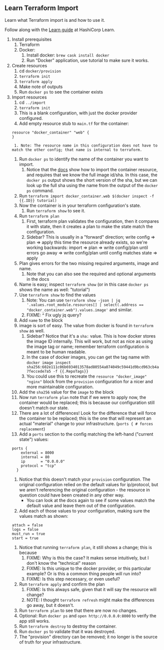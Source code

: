 ## Learn Terraform Import

Learn what Terraform import is and how to use it.

Follow along with the [Learn guide](https://learn.hashicorp.com/FIXME) at HashiCorp Learn.

1. Install prerequisites
    1. Terraform
    1. Docker:
        1. Install docker: `brew cask install docker`
        1. Run "Docker" application, use tutorial to make sure it works.
1. Create resources
    1. cd `docker/provision`
    1. `terraform init`
    1. `terraform apply`
    1. Make note of outputs
    1. Run `docker ps` to see the container exists
1. Import resources
    1. cd `../import`
    1. `terraform init`
    1. This is a blank configuration, with just the docker provider configured.
    1. Add empty resource stub to `main.tf` for the container:
    ```
    resource "docker_container" "web" {
    }
    ```
        1. Note: The resource name in this configuration does not have to match the other config; that name is internal to terraform.
    1. Run `docker ps` to identify the name of the container you want to import.
        1. Notice that the [docs](https://www.terraform.io/docs/providers/docker/r/container.html) show how to import the container resource, and requires that we know the full image id/sha. In this case, the `docker ps` output shows the short version of the sha, but we can look up the full sha using the name from the output of the `docker ps` command.
    1. Run `terraform import docker_container.web $(docker inspect -f {{.ID}} tutorial)`
    1. Now the container is in your terraform configuration's state.
        1. Run `terraform show` to see it.
    1. Run `terraform plan`
        1. First, terraform plan validates the configuration, then it compares it with state, then it creates a plan to make the state match the configuration.
        1. Sidebar? This is usually in a "forward" direction; write config => plan => apply this time the resource already exists, so we're working backwards: import => plan => write config/plan until errors go away => write config/plan until config matches state => apply
    1. Plan gives errors for the two missing required arguments, image and name.
        1. Note that you can also see the required and optional arguments in the docs
    1. Name is easy; inspect `terraform show` (or in this case `docker ps` shows the name as well: "tutorial")
    1. Use `terraform show` to find the values
        1. Note: You can use `terraform show -json | jq '.values.root_module.resources[] | select(.address == "docker_container.web").values.image'` and similar.
        1. FIXME: ^ Fix ugly jq query?
    1. Add `name` to the block
    1. image is sort of easy. The value from docker is found in `terraform show` as well.
        1. Sidebar? Notice that it's a `sha:` value. This is how docker stores the image ID internally. This will work, but not as nice as using the image tag or name; remember terraform configuration is meant to be human readable.
        1. In the case of docker images, you can get the tag name with `docker image inspect sha256:602e111c06b6934013578ad80554a074049c59441d9bcd963cb4a7feccede7a5 -f {{.RepoTags}}`
        1. You could use this to recreate the `resource "docker_image" "nginx"` block from the `provision` configuration for a nicer and more maintainable configuration.
    1. Add the `sha256` value for the `image` to the block
    1. Now run `terraform plan` note that if we were to apply now, the container would be replaced; this is because our configuration still doesn't match our state.
    1. There are a lot of differences! Look for the difference that will force the container to be replaced; this is the one that will represent an actual "material" change to your infrastructure. (`ports { # forces replacement`)
    1. Add a `ports` section to the config matching the left-hand ("current state") values:
    ```
    ports {
        external = 8000
        internal = 80
        ip       = "0.0.0.0"
        protocol = "tcp"
      }
    ```
    1. Notice that this doesn't match your `provision` configuration. The original configuration relied on the default values for ip/protocol, but we aren't referencing the original configuration - the resource in question could have been created in any other way.
        - You can look at the docs again to see if some values match the default value and leave them out of the configuration.
    1. Add each of those values to your configuration, making sure the values match as shown:
    ```
    attach = false
    logs = false
    must_run = true
    start = true
    ```
    1. Notice that running `terraform plan`, it still shows a change; this is because
        1. FIXME: Why is this the case? It makes sense intuitively, but I don't know the "technical" reason
        1. FIXME: Is this unique to the docker provider, or this particular example? Or is this a common thing people will run into?
        1. FIXME: Is this step necessary, or even useful?
    1. Run `terraform apply` and confirm the plan
        1. FIXME: Is this always safe, given that it will say the resource will change?
        1. NOTE: I thought `terraform refresh` might make the differences go away, but it doesn't.
    1. Run `terraform plan` to see that there are now no changes.
    1. Optional: Run `docker ps` and `open http://0.0.0.0:8000` to verify the app still works.
    1. Run `terraform destroy` to destroy the container.
    1. Run `docker ps` to validate that it was destroyed.
    1. The "provision" directory can be removed; it no longer is the source of truth for your infrastructure.
